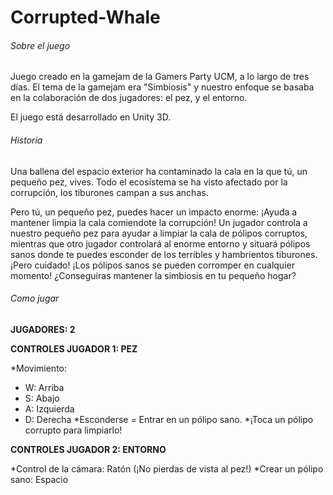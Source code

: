 # Corrupted-Whale

###### Sobre el juego
Juego creado en la gamejam de la Gamers Party UCM, a lo largo de tres días. El tema de la gamejam era "Simbiosis" y nuestro enfoque se
basaba en la colaboración de dos jugadores: el pez, y el entorno.

El juego está desarrollado en Unity 3D.

###### Historia
Una ballena del espacio exterior ha contaminado la cala en la que tú, un pequeño pez, vives. 
Todo el ecosistema se ha visto afectado por la corrupción, los tiburones campan a sus anchas.

Pero tú, un pequeño pez, puedes hacer un impacto enorme: ¡Ayuda a mantener limpia la cala comiendote la corrupción! 
Un jugador controla a nuestro pequeño pez para ayudar a limpiar la cala de pólipos corruptos, mientras que otro jugador
controlará al enorme entorno y situará pólipos sanos donde te puedes esconder de los terribles y hambrientos tiburones. 
¡Pero cuidado! ¡Los pólipos sanos se pueden corromper en cualquier momento!
¿Conseguiras mantener la simbiosis en tu pequeño hogar?

###### Como jugar
**JUGADORES: 2**

**CONTROLES JUGADOR 1: PEZ**

*Movimiento:
 - W: Arriba
 - S: Abajo
 - A: Izquierda
 - D: Derecha
*Esconderse = Entrar en un pólipo sano.
*¡Toca un pólipo corrupto para limpiarlo!

**CONTROLES JUGADOR 2: ENTORNO**

*Control de la cámara: Ratón (¡No pierdas de vista al pez!)
*Crear un pólipo sano: Espacio
